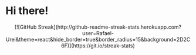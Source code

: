 <html>
  <head>
  </head>
  <body>
    <h1>Hi there!</h1>
    <div align='center'>
      <img src=''>[![GitHub Streak](http://github-readme-streak-stats.herokuapp.com?user=Rafael-Urei&theme=react&hide_border=true&border_radius=15&background=2D2C6F)](https://git.io/streak-stats)</img>
    </div>
  </body>
</html>
